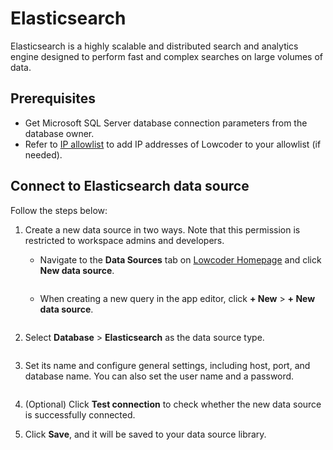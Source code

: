 # Elasticsearch

Elasticsearch is a highly scalable and distributed search and analytics engine designed to perform fast and complex searches on large volumes of data.



## Prerequisites

* Get Microsoft SQL Server database connection parameters from the database owner.
* Refer to [IP allowlist](../configure-ip-allowlists.md) to add IP addresses of Lowcoder to your allowlist (if needed).

## Connect to Elasticsearch data source

Follow the steps below:

1. Create a new data source in two ways. Note that this permission is restricted to workspace admins and developers.
   *   Navigate to the **Data Sources** tab on [Lowcoder Homepage](https://openblocks.dev) and click **New data source**.&#x20;

       <figure><img src="../../.gitbook/assets/db-1.PNG" alt=""><figcaption></figcaption></figure>
   *   When creating a new query in the app editor, click **+ New** > **+ New data source**.&#x20;

       <figure><img src="../../.gitbook/assets/db-2.PNG" alt=""><figcaption></figcaption></figure>
2.  Select **Database** > **Elasticsearch** as the data source type.&#x20;

    <figure><img src="../../.gitbook/assets/elasticsearch-1.PNG" alt=""><figcaption></figcaption></figure>
3.  Set its name and configure general settings, including host, port, and database name. You can also set the user name and a password.&#x20;

    <figure><img src="../../.gitbook/assets/elasticsearch-2.PNG" alt=""><figcaption></figcaption></figure>
4. (Optional) Click **Test connection** to check whether the new data source is successfully connected.
5. Click **Save**, and it will be saved to your data source library.
